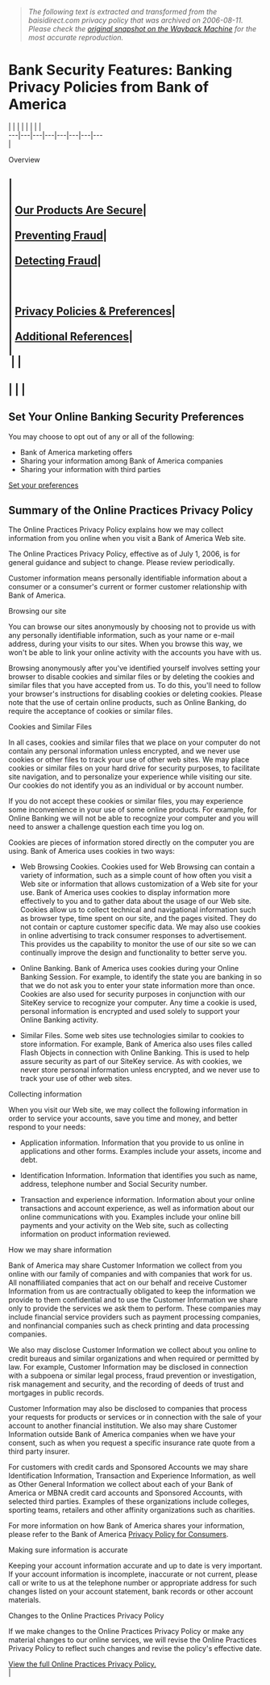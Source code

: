 > *The following text is extracted and transformed from the baisidirect.com privacy policy that was archived on 2006-08-11. Please check the [original snapshot on the Wayback Machine](https://web.archive.org/web/20060811191440id_/http%3A//www.bankofamerica.com/privacy) for the most accurate reproduction.*

# Bank Security Features: Banking Privacy Policies from Bank of America

| | | | | | | |   
---|---|---|---|---|---|---|---  
| 

Overview

|   
|   
[](http://www.bankofamerica.com/privacy/index.cfm?template=privacysecur_products_secure)| [Our Products Are Secure](http://www.bankofamerica.com/privacy/index.cfm?template=privacysecur_products_secure)|   
|   
[](http://www.bankofamerica.com/privacy/index.cfm?template=privacysecur_prevent_fraud)| [Preventing Fraud](http://www.bankofamerica.com/privacy/index.cfm?template=privacysecur_prevent_fraud)|   
|   
[](http://www.bankofamerica.com/privacy/index.cfm?template=privacysecur_detect_fraud)| [Detecting Fraud](http://www.bankofamerica.com/privacy/index.cfm?template=privacysecur_detect_fraud)|   
|   
[](http://www.bankofamerica.com/privacy/index.cfm?template=privacysecur_unauthorised_acc_use)|   
|   
[](http://www.bankofamerica.com/privacy/index.cfm?template=privacysecur_policy)| [Privacy Policies & Preferences](http://www.bankofamerica.com/privacy/index.cfm?template=privacysecur_policy)|   
|   
[](http://www.bankofamerica.com/privacy/index.cfm?template=privacysecur_add_resources)| [Additional References](http://www.bankofamerica.com/privacy/index.cfm?template=privacysecur_add_resources)|   
|   
 | |   
---  
| |  |   
---  
  
## Set Your Online Banking Security Preferences  
  
You may choose to opt out of any or all of the following:  
  
  * Bank of America marketing offers
  * Sharing your information among Bank of America companies
  * Sharing your information with third parties

  
[Set your preferences](https://web.archive.org/web/20060811191440id_/http://www.bankofamerica.com/privacy/index.cfm?template=privacysecur_set_privacy_pref "Set your preferences")  
  
Summary of the Online Practices Privacy Policy  
---  
  
The Online Practices Privacy Policy explains how we may collect information from you online when you visit a Bank of America Web site. 

The Online Practices Privacy Policy, effective as of July 1, 2006, is for general guidance and subject to change. Please review periodically.

Customer information means personally identifiable information about a consumer or a consumer's current or former customer relationship with Bank of America.

  
  
Browsing our site  
  
You can browse our sites anonymously by choosing not to provide us with any personally identifiable information, such as your name or e-mail address, during your visits to our sites. When you browse this way, we won't be able to link your online activity with the accounts you have with us. 

Browsing anonymously after you've identified yourself involves setting your browser to disable cookies and similar files or by deleting the cookies and similar files that you have accepted from us. To do this, you'll need to follow your browser's instructions for disabling cookies or deleting cookies. Please note that the use of certain online products, such as Online Banking, do require the acceptance of cookies or similar files.

  
  
Cookies and Similar Files  
  
In all cases, cookies and similar files that we place on your computer do not contain any personal information unless encrypted, and we never use cookies or other files to track your use of other web sites. We may place cookies or similar files on your hard drive for security purposes, to facilitate site navigation, and to personalize your experience while visiting our site. Our cookies do not identify you as an individual or by account number. 

If you do not accept these cookies or similar files, you may experience some inconvenience in your use of some online products. For example, for Online Banking we will not be able to recognize your computer and you will need to answer a challenge question each time you log on.

Cookies are pieces of information stored directly on the computer you are using. Bank of America uses cookies in two ways:

  


  * Web Browsing Cookies. Cookies used for Web Browsing can contain a variety of information, such as a simple count of how often you visit a Web site or information that allows customization of a Web site for your use. Bank of America uses cookies to display information more effectively to you and to gather data about the usage of our Web site.  
Cookies allow us to collect technical and navigational information such as browser type, time spent on our site, and the pages visited. They do not contain or capture customer specific data. We may also use cookies in online advertising to track consumer responses to advertisement. This provides us the capability to monitor the use of our site so we can continually improve the design and functionality to better serve you. 
  

  * Online Banking. Bank of America uses cookies during your Online Banking Session. For example, to identify the state you are banking in so that we do not ask you to enter your state information more than once. Cookies are also used for security purposes in conjunction with our SiteKey service to recognize your computer. Any time a cookie is used, personal information is encrypted and used solely to support your Online Banking activity.
  

  * Similar Files. Some web sites use technologies similar to cookies to store information. For example, Bank of America also uses files called Flash Objects in connection with Online Banking. This is used to help assure security as part of our SiteKey service. As with cookies, we never store personal information unless encrypted, and we never use to track your use of other web sites.

  
Collecting information  
  
When you visit our Web site, we may collect the following information in order to service your accounts, save you time and money, and better respond to your needs: 

  * Application information. Information that you provide to us online in applications and other forms. Examples include your assets, income and debt.

  * Identification Information. Information that identifies you such as name, address, telephone number and Social Security number.

  * Transaction and experience information. Information about your online transactions and account experience, as well as information about our online communications with you. Examples include your online bill payments and your activity on the Web site, such as collecting information on product information reviewed.


  
How we may share information  
  
Bank of America may share Customer Information we collect from you online with our family of companies and with companies that work for us. All nonaffiliated companies that act on our behalf and receive Customer Information from us are contractually obligated to keep the information we provide to them confidential and to use the Customer Information we share only to provide the services we ask them to perform. These companies may include financial service providers such as payment processing companies, and nonfinancial companies such as check printing and data processing companies. 

We also may disclose Customer Information we collect about you online to credit bureaus and similar organizations and when required or permitted by law. For example, Customer Information may be disclosed in connection with a subpoena or similar legal process, fraud prevention or investigation, risk management and security, and the recording of deeds of trust and mortgages in public records. 

Customer Information may also be disclosed to companies that process your requests for products or services or in connection with the sale of your account to another financial institution. We also may share Customer Information outside Bank of America companies when we have your consent, such as when you request a specific insurance rate quote from a third party insurer. 

For customers with credit cards and Sponsored Accounts we may share Identification Information, Transaction and Experience Information, as well as Other General Information we collect about each of your Bank of America or MBNA credit card accounts and Sponsored Accounts, with selected third parties. Examples of these organizations include colleges, sporting teams, retailers and other affinity organizations such as charities. 

For more information on how Bank of America shares your information, please refer to the Bank of America [Privacy Policy for Consumers](https://web.archive.org/web/20060811191440id_/http://www.bankofamerica.com/privacy/index.cfm?template=privacysecur_cnsmr). 

  
  
Making sure information is accurate  
  
Keeping your account information accurate and up to date is very important. If your account information is incomplete, inaccurate or not current, please call or write to us at the telephone number or appropriate address for such changes listed on your account statement, bank records or other account materials. 

  
  
Changes to the Online Practices Privacy Policy  
  
If we make changes to the Online Practices Privacy Policy or make any material changes to our online services, we will revise the Online Practices Privacy Policy to reflect such changes and revise the policy's effective date.  
  
[View the full Online Practices Privacy Policy.](https://web.archive.org/web/20060811191440id_/http://www.bankofamerica.com/privacy/index.cfm?template=privacysecur_onlin)  
| 
